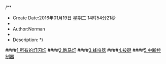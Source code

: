 /**
* Create Date:2016年01月19日 星期二 14时54分21秒
* 
* Author:Norman
* 
* Description: 
*/

####[1.所有的灯闪烁](./c_ledall_spark/)
####[2.跑马灯](./c_led_spark/)
####[3.蜂呜器](./beep/)
####[4.按键](./key/)
####[5.中断控制器](./interrupt/)
